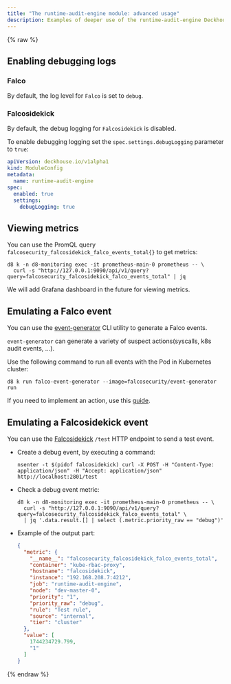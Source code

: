 ```yaml
---
title: "The runtime-audit-engine module: advanced usage"
description: Examples of deeper use of the runtime-audit-engine Deckhouse module.
---
```


{% raw %}

## Enabling debugging logs

### Falco

By default, the log level for `Falco` is set to `debug`.

### Falcosidekick

By default, the debug logging for `Falcosidekick` is disabled.

To enable debugging logging set the `spec.settings.debugLogging` parameter to `true`:

```yaml
apiVersion: deckhouse.io/v1alpha1
kind: ModuleConfig
metadata:
  name: runtime-audit-engine
spec:
  enabled: true
  settings:
    debugLogging: true
```

## Viewing metrics

You can use the PromQL query `falcosecurity_falcosidekick_falco_events_total{}` to get metrics:

```shell
d8 k -n d8-monitoring exec -it prometheus-main-0 prometheus -- \
  curl -s "http://127.0.0.1:9090/api/v1/query?query=falcosecurity_falcosidekick_falco_events_total" | jq
```

We will add Grafana dashboard in the future for viewing metrics.

## Emulating a Falco event

You can use the [event-generator](https://github.com/falcosecurity/event-generator) CLI utility to generate a Falco events.

`event-generator` can generate a variety of suspect actions(syscalls, k8s audit events, ...).

Use the following command to run all events with the Pod in Kubernetes cluster:

```shell
d8 k run falco-event-generator --image=falcosecurity/event-generator run
```

If you need to implement an action, use this [guide](https://github.com/falcosecurity/event-generator/blob/main/events/README.md).

## Emulating a Falcosidekick event

You can use the [Falcosidekick](https://github.com/falcosecurity/falcosidekick) `/test` HTTP endpoint to send a test event.

- Create a debug event, by executing a command:

  ```shell
  nsenter -t $(pidof falcosidekick) curl -X POST -H "Content-Type: application/json" -H "Accept: application/json" http://localhost:2801/test
  ```

- Check a debug event metric:

  ```shell
  d8 k -n d8-monitoring exec -it prometheus-main-0 prometheus -- \
    curl -s "http://127.0.0.1:9090/api/v1/query?query=falcosecurity_falcosidekick_falco_events_total" \
    | jq '.data.result.[] | select (.metric.priority_raw == "debug")'
  ```

- Example of the output part:

  ```json
  {
    "metric": {
      "__name__": "falcosecurity_falcosidekick_falco_events_total",
      "container": "kube-rbac-proxy",
      "hostname": "falcosidekick",
      "instance": "192.168.208.7:4212",
      "job": "runtime-audit-engine",
      "node": "dev-master-0",
      "priority": "1",
      "priority_raw": "debug",
      "rule": "Test rule",
      "source": "internal",
      "tier": "cluster"
    },
    "value": [
      1744234729.799,
      "1"
    ]
  }
  ```

{% endraw %}
